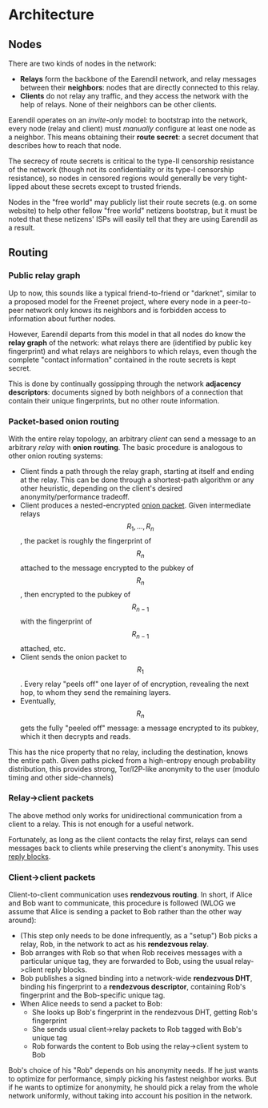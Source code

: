 # Architecture

## Nodes

There are two kinds of nodes in the network:

* **Relays** form the backbone of the Earendil network, and relay messages between their **neighbors**: nodes that are directly connected to this relay.
* **Clients** do not relay any traffic, and they access the network with the help of relays. None of their neighbors can be other clients.

Earendil operates on an _invite-only_ model: to bootstrap into the network, every node (relay and client) must _manually_ configure at least one node as a neighbor. This means obtaining their **route secret**: a secret document that describes how to reach that node.

The secrecy of route secrets is critical to the type-II censorship resistance of the network (though not its confidentiality or its type-I censorship resistance), so nodes in censored regions would generally be very tight-lipped about these secrets except to trusted friends.&#x20;

Nodes in the "free world" may publicly list their route secrets (e.g. on some website) to help other fellow "free world" netizens bootstrap, but it must be noted that these netizens' ISPs will easily tell that they are using Earendil as a result.

## Routing

### Public relay graph

Up to now, this sounds like a typical friend-to-friend or "darknet", similar to a proposed model for the Freenet project, where every node in a peer-to-peer network only knows its neighbors and is forbidden access to information about further nodes.

However, Earendil departs from this model in that all nodes do know the **relay graph** of the network: what relays there are (identified by public key fingerprint) and what relays are neighbors to which relays, even though the complete "contact information" contained in the route secrets is kept secret.

This is done by continually gossipping through the network **adjacency descriptors**: documents signed by both neighbors of a connection that contain their unique fingerprints, but no other route information.

### Packet-based onion routing

With the entire relay topology, an arbitrary _client_ can send a message to an arbitrary _relay_ with **onion routing**. The basic procedure is analogous to other onion routing systems:

* Client finds a path through the relay graph, starting at itself and ending at the relay. This can be done through a shortest-path algorithm or any other heuristic, depending on the client's desired anonymity/performance tradeoff.
* Client produces a nested-encrypted [onion packet](onion-packet-format.md). Given intermediate relays $$R_1,\dots,R_n$$, the packet is roughly the fingerprint of $$R_n$$ attached to the message encrypted to the pubkey of $$R_n$$, then encrypted to the pubkey of $$R_{n-1}$$ with the fingerprint of $$R_{n-1}$$attached, etc.
* Client sends the onion packet to $$R_1$$. Every relay "peels off" one layer of of encryption, revealing the next hop, to whom they send the remaining layers.
* Eventually, $$R_n$$ gets the fully "peeled off" message: a message encrypted to its pubkey, which it then decrypts and reads.

This has the nice property that no relay, including the destination, knows the entire path. Given paths picked from a high-entropy enough probability distribution, this provides strong, Tor/I2P-like anonymity to the user (modulo timing and other side-channels)

### Relay->client packets

The above method only works for unidirectional communication from a client to a relay. This is not enough for a useful network.

Fortunately, as long as the client contacts the relay first, relays can send messages back to clients while preserving the client's anonymity. This uses [reply blocks](reply-blocks.md).

### Client->client packets

Client-to-client communication uses **rendezvous routing**. In short, if Alice and Bob want to communicate, this procedure is followed (WLOG we assume that Alice is sending a packet to Bob rather than the other way around):

* (This step only needs to be done infrequently, as a "setup") Bob picks a relay, Rob, in the network to act as his **rendezvous relay**.
* Bob arranges with Rob so that when Rob receives messages with a particular unique tag, they are forwarded to Bob, using the usual relay->client reply blocks.
* Bob publishes a signed binding into a network-wide **rendezvous DHT**, binding his fingerprint to a **rendezvous descriptor**, containing Rob's fingerprint and the Bob-specific unique tag.
* When Alice needs to send a packet to Bob:
  * She looks up Bob's fingerprint in the rendezvous DHT, getting Rob's fingerprint
  * She sends usual client->relay packets to Rob tagged with Bob's unique tag
  * Rob forwards the content to Bob using the relay->client system to Bob

Bob's choice of his "Rob" depends on his anonymity needs. If he just wants to optimize for performance, simply picking his fastest neighbor works. But if he wants to optimize for anonymity, he should pick a relay from the whole network uniformly, without taking into account his position in the network.
